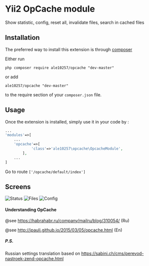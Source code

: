 Yii2 OpCache module
===================
 Show statistic, config, reset all, invalidate files, search in cached files

Installation
------------

The preferred way to install this extension is through [composer](http://getcomposer.org/download/)

Either run

```
php composer require ale10257/opcache "dev-master"
```

or add

```
ale10257/opcache "dev-master"
```

to the require section of your `composer.json` file.


Usage
-----

Once the extension is installed, simply use it in your code by  :
```php
...
'modules'=>[
    ...
    'opcache'=>[
            'class'=>'ale10257\opcache\OpcacheModule',
        ],
    ...    
]

```
Go to route ```['/opcache/default/index']```


Screens
-------
![Status](http://dl4.joxi.net/drive/2017/04/05/0008/3019/551883/83/a70744c562.jpg)
![Files](http://dl4.joxi.net/drive/2017/04/05/0008/3019/551883/83/070fedc0b3.jpg)
![Config](http://dl4.joxi.net/drive/2017/04/05/0008/3019/551883/83/c3769678c7.jpg)

#### Understanding OpCache 

@see https://habrahabr.ru/company/mailru/blog/310054/ (Ru) 

@see http://jpauli.github.io/2015/03/05/opcache.html (En)


#####  P.S.
Russian settings translation based on 
https://sabini.ch/cms/perevod-nastroek-zend-opcache.html